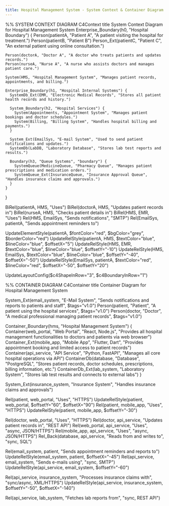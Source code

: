 ```yaml
---
title: Hospital Management System - System Context & Container Diagram
---
```


%% SYSTEM CONTEXT DIAGRAM
C4Context
  title System Context Diagram for Hospital Management System
  Enterprise_Boundary(h0, "Hospital Boundary") {
    Person(patientA, "Patient A", "A patient visiting the hospital for treatment.")
    Person(patientB, "Patient B")
    Person_Ext(patientC, "Patient C", "An external patient using online consultation.")

    Person(doctorA, "Doctor A", "A doctor who treats patients and updates records.")
    Person(nurseA, "Nurse A", "A nurse who assists doctors and manages patient care.")

    System(HMS, "Hospital Management System", "Manages patient records, appointments, and billing.")

    Enterprise_Boundary(h1, "Hospital Internal Systems") {
      SystemDb_Ext(EMR, "Electronic Medical Records", "Stores all patient health records and history.")

      System_Boundary(h2, "Hospital Services") {
        System(Appointments, "Appointment System", "Manages patient bookings and doctor schedules.")
        System(Billing, "Billing System", "Handles hospital billing and payments.")
      }

      System_Ext(EmailSys, "E-mail System", "Used to send patient notifications and updates.")
      SystemDb(LabDB, "Laboratory Database", "Stores lab test reports and results.")

      Boundary(h3, "Queue Systems", "boundary") {
        SystemQueue(MedicineQueue, "Pharmacy Queue", "Manages patient prescriptions and medication orders.")
        SystemQueue_Ext(InsuranceQueue, "Insurance Approval Queue", "Handles insurance claims and approvals.")
      }
    }
  }

  BiRel(patientA, HMS, "Uses")
  BiRel(doctorA, HMS, "Updates patient records in")
  BiRel(nurseA, HMS, "Checks patient details in")
  BiRel(HMS, EMR, "Uses")
  Rel(HMS, EmailSys, "Sends notifications", "SMTP")
  Rel(EmailSys, patientA, "Sends appointment reminders to")

  UpdateElementStyle(patientA, $fontColor="red", $bgColor="grey", $borderColor="red")
  UpdateRelStyle(patientA, HMS, $textColor="blue", $lineColor="blue", $offsetX="5")
  UpdateRelStyle(HMS, EMR, $textColor="blue", $lineColor="blue", $offsetY="-10")
  UpdateRelStyle(HMS, EmailSys, $textColor="blue", $lineColor="blue", $offsetY="-40", $offsetX="-50")
  UpdateRelStyle(EmailSys, patientA, $textColor="red", $lineColor="red", $offsetX="-50", $offsetY="20")

  UpdateLayoutConfig($c4ShapeInRow="3", $c4BoundaryInRow="1")

%% CONTAINER DIAGRAM
C4Container
  title Container Diagram for Hospital Management System

  System_Ext(email_system, "E-Mail System", "Sends notifications and reports to patients and staff", $tags="v1.0")
  Person(patient, "Patient", "A patient using the hospital services", $tags="v1.0")
  Person(doctor, "Doctor", "A medical professional managing patient records", $tags="v1.0")

  Container_Boundary(hms, "Hospital Management System") {
      Container(web_portal, "Web Portal", "React, Node.js", "Provides all hospital management functionalities to doctors and patients via web browser")
      Container_Ext(mobile_app, "Mobile App", "Flutter, Dart", "Provides appointment booking and limited access to patient records")
      Container(api_service, "API Service", "Python, FastAPI", "Manages all core hospital operations via API")
      ContainerDb(database, "Database", "PostgreSQL", "Stores patient records, doctor schedules, prescriptions, billing information, etc.")
      ContainerDb_Ext(lab_system, "Laboratory System", "Stores lab test results and connects to external labs")
  }

  System_Ext(insurance_system, "Insurance System", "Handles insurance claims and approvals")

  Rel(patient, web_portal, "Uses", "HTTPS")
  UpdateRelStyle(patient, web_portal, $offsetY="60", $offsetX="90")
  Rel(patient, mobile_app, "Uses", "HTTPS")
  UpdateRelStyle(patient, mobile_app, $offsetY="-30")

  Rel(doctor, web_portal, "Uses", "HTTPS")
  Rel(doctor, api_service, "Updates patient records in", "REST API")
  Rel(web_portal, api_service, "Uses", "async, JSON/HTTPS")
  Rel(mobile_app, api_service, "Uses", "async, JSON/HTTPS")
  Rel_Back(database, api_service, "Reads from and writes to", "sync, SQL")

  Rel(email_system, patient, "Sends appointment reminders and reports to")
  UpdateRelStyle(email_system, patient, $offsetX="-45")
  Rel(api_service, email_system, "Sends e-mails using", "sync, SMTP")
  UpdateRelStyle(api_service, email_system, $offsetY="-60")

  Rel(api_service, insurance_system, "Processes insurance claims with", "sync/async, XML/HTTPS")
  UpdateRelStyle(api_service, insurance_system, $offsetY="-50", $offsetX="-140")

  Rel(api_service, lab_system, "Fetches lab reports from", "sync, REST API")
